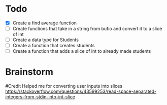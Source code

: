# Todo

- [x] Create a find average function
- [ ] Create functions that take in a string from bufio and convert it to a slice of int
- [ ] Create a data type for Students
- [ ] Create a function that creates students
- [ ] Create a function that adds a slice of int to already made students

# Brainstorm

#Credit
Helped me for converting user inputs into slices
https://stackoverflow.com/questions/43599253/read-space-separated-integers-from-stdin-into-int-slice

